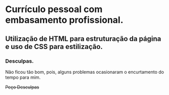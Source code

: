 # Currículo pessoal com embasamento profissional.
## Utilização de HTML para estruturação da página e uso de CSS para estilização.
### Desculpas.
Não ficou tão bom, pois, alguns problemas ocasionaram o encurtamento do tempo para mim.

~~Peço Desculpas~~
